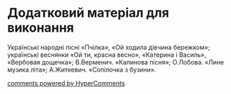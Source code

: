 <div id="hypercomments_widget" class="js-hypercomments-widget invisible"></div>

# Додатковий матеріал для виконання

Українські народні пісні «Пчілка», «Ой ходила дівчина бережком»; українські веснянки «Ой ти, красна весно», «Катерина і Василь», «Вербовая дощечка»; В.Верменич. «Калинова пісня»; О.Лобова. «Лине музика літа»; А.Житкевич. «Сопілочка з бузини». 

<div class="js-hypercomments-container">
    <a href="http://hypercomments.com" class="hc-link" title="comments widget">comments powered by HyperComments</a>
</div>